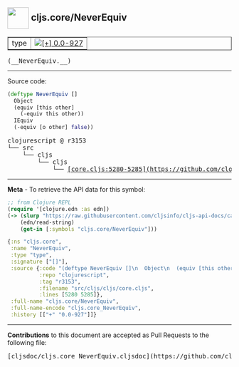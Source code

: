 ## <img width="48px" valign="middle" src="http://i.imgur.com/Hi20huC.png"> cljs.core/NeverEquiv

 <table border="1">
<tr>

<td>type</td>
<td><a href="https://github.com/cljsinfo/cljs-api-docs/tree/0.0-927"><img valign="middle" alt="[+] 0.0-927" src="https://img.shields.io/badge/+-0.0--927-lightgrey.svg"></a> </td>
</tr>
</table>

 <samp>
(__NeverEquiv.__)<br>
</samp>

---





Source code:

```clj
(deftype NeverEquiv []
  Object
  (equiv [this other]
    (-equiv this other))
  IEquiv
  (-equiv [o other] false))
```

 <pre>
clojurescript @ r3153
└── src
    └── cljs
        └── cljs
            └── <ins>[core.cljs:5280-5285](https://github.com/clojure/clojurescript/blob/r3153/src/cljs/cljs/core.cljs#L5280-L5285)</ins>
</pre>


---

__Meta__ - To retrieve the API data for this symbol:

```clj
;; from Clojure REPL
(require '[clojure.edn :as edn])
(-> (slurp "https://raw.githubusercontent.com/cljsinfo/cljs-api-docs/catalog/cljs-api.edn")
    (edn/read-string)
    (get-in [:symbols "cljs.core/NeverEquiv"]))
```

```clj
{:ns "cljs.core",
 :name "NeverEquiv",
 :type "type",
 :signature ["[]"],
 :source {:code "(deftype NeverEquiv []\n  Object\n  (equiv [this other]\n    (-equiv this other))\n  IEquiv\n  (-equiv [o other] false))",
          :repo "clojurescript",
          :tag "r3153",
          :filename "src/cljs/cljs/core.cljs",
          :lines [5280 5285]},
 :full-name "cljs.core/NeverEquiv",
 :full-name-encode "cljs.core_NeverEquiv",
 :history [["+" "0.0-927"]]}

```

---

__Contributions__ to this document are accepted as Pull Requests to the following file:

 <pre>
[cljsdoc/cljs.core_NeverEquiv.cljsdoc](https://github.com/cljsinfo/cljs-api-docs/blob/master/cljsdoc/cljs.core_NeverEquiv.cljsdoc)
</pre>

